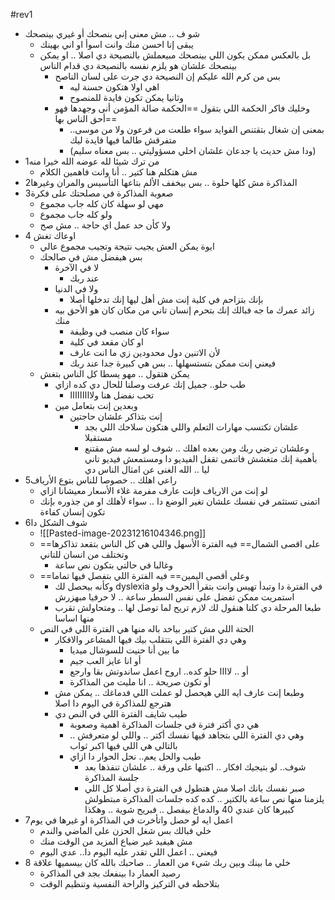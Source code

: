 #rev1
-  شو ف .. مش معنى إني بنصحك أو غيري بينصحك 
	- يبقى إنا احسن منك وانت اسوأ او اني بهينك
	- بل بالعكس ممكن يكون اللي بينصحك مبيعملش بالنصيحة دي اصلا .. او يمكن بينصحك علشان هو يلزم نفسه بالنصيحة دي قدام الناس
		- بس من كرم الله عليكم إن النصيحة دي جرت على لسان الناصح
			- اهي اولا هتكون حسنة ليه
			- وثانيا يمكن تكون فايدة للمنصوح
		- وخليك فاكر الحكمة اللي بتقول ==الحكمة ضالة المؤمن أنى وجهدها فهو أحق الناس بها== 
			- بمعنى إن شغال بتقتنص الفوايد سواء طلعت من فرعون ولا من موسى.. متفرقش طالما فيها فايدة ليك
			- (ودا مش حديث يا جدعان علشان اخلي مسؤوليتي .. بس معناه سليم)
- 1من ترك شيئا لله عوضه الله خيرا منه
	- مش هتكلم هنا كتير .. أنا وانت فاهمين الكلام
- 2المذاكرة مش كلها حلوة .. بس بيخفف الألم بتاعها التأسيس والمران وغيرها
- 3صعوبة المذاكرة في مصلحتك على فكرة
	- مهي لو سهلة كان كله جاب مجموع
	- ولو كله جاب مجموع
	- ولا كأن حد عمل اي حاجة .. مش صح
- 4 اوعاك تغش 
	- ايوة يمكن العش يجيب نتيجة وتجيب مجموع عالي
	- بس هيفضل مش في صالحك 
		- لا في الآخرة
			- عند ربك
		- ولا في الدنيا
			- بإنك بتزاحم في كلية إنت مش أهل ليها إنك تدخلها أصلا
		- زائد عمرك ما جه فبالك إنك بتحرم إنسان تاني من مكان كان هو الأحق بيه منك
			- سواء كان منصب في وظيفة
			- او كان مقعد في كلية
			- لأن الاتنين دول محدودين زي ما انت عارف
			- فيعني إنت ممكن بتستسهلها .. بس هي كبيرة جدا عند ربك
	- يمكن هتقول .. مهو يسطا كل الناس بتغش
		- طب حلو.. جميل إنك عرفت وصلنا للحال دي كده ازاي
			- تحب نفضل هنا ولااااااااا
		- وبعدين إنت بتعامل مين
			- إنت بتذاكر علشان حاجتين
				-  علشان تكتسب مهارات التعلم واللي هتكون سلاحك اللي بجد مستقبلا
				- وعلشان ترضي ربك ومن بعده اهلك .. شوف لو لسه مش مقتنع بأهمية إنك متغشش فاتنمى تقفل الفيديو دا ومستمعش فيديو تاني ليا .. الله الغنى عن امثال الناس دي
- 5راعي اهلك .. خصوصا للناس بتوع الأرياف
	- لو إنت من الارياف فإنت عارف مفرمة غلاء الأسعار معيشانا ازاي
	- اتمنى تستثمر في نفسك علشان تغير الوضع دا .. سواء لأهلك او من جذوره بإنك تكون إنسان كفاءة
- 6شوف الشكل دا
	- ![[Pasted-image-20231216104346.png]]
	- ==على اقصى الشمال== فيه الفترة الأسهل واللي هي كل الناس بتقعد تذاكرها وتختلف من انسان للتاني
		- وغالبا في حالتي بتكون نص ساعة
	- ==وعلى أقصى اليمين== فيه الفترة اللي بتفصل فيها تماما
		-  وكأنه بيحصل لك 
		  dyslexia 
		  في الفترة دا وتبدأ تهيس وانت بتقرأ الحروف
		  ولو استمريت ممكن تفضل على نفس السطر ساعة .. لا حرفيا مبهزرش
		- طبعا المرحلة دي كلنا هنقول لك لازم تريح لما توصل لها .. ومتحاولش تقرب منها اساسا
	- الحتة اللي مش كتير بياخد باله منها هي الفترة اللي في النص
		- وهي دي الفترة اللي بتتقلب بيك فيها المشاعر والافكار
			- ما بين أنا حنيت للسوشال ميديا
			- أو انا عايز العب جيم
			- أو .. لاااا حلو كده.. اروح اعمل ساندوتش بقا وارجع
			- أو تكون صريحة .. انا مليت من المذاكرة
		- وطبعا إنت عارف ايه اللي هيحصل لو عملت اللي فدماغك .. يمكن مش هترجع للمذاكرة في اليوم دا اصلا
		- طيب شايف الفترة اللي في النص دي
			- هي دي أكتر فترة في جلسات المذاكرة اهمية وصعوبة
			- وهي دي الفترة اللي بتجاهد فيها نفسك أكتر .. واللي لو متعرفش .. بالتالي هي اللي فيها اكبر ثواب
			- طيب والحل يعم..  نحل الحوار دا ازاي
				- شوف.. لو بتيجيك افكار .. اكتبها على ورقة ..  علشان تنفذها بعد جلسة المذاكرة
				- صبر نفسك بانك اصلا مش هتطول في الفترة دي أصلا كل اللي يلزمنا منها نص ساعة بالكتير .. كده كده جلسات المذاكرة مبتطولش كبيرها كان عندي 40 والدماغ بيفصل .. فبريح شوية .. وهكذا
- 7اعمل ايه لو حصل واتأخرت في المذاكرة او غيرها في يوم 
	- خلي فبالك بس شغل الحزن على الماضي والندم
	- مش هيفيد غير ضياع المزيد من الوقت منك
	- فيعني .. اعمل اللي تقدر عليه اليوم دا.. عدي اليوم
- 8 خلي ما بينك وبين ربك شيء من العمار .. صاحبك بالله كان بيسميها علاقة
	- رصيد العمار دا بينفعك بجد في المذاكرة
	- بتلاحظه في التركيز والراحة النفسية وتنظيم الوقت 
